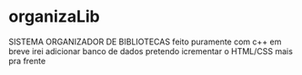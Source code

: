 # organizaLib

SISTEMA ORGANIZADOR DE BIBLIOTECAS 
feito puramente com c++
em breve irei adicionar banco de dados 
pretendo icrementar o HTML/CSS mais pra frente 
